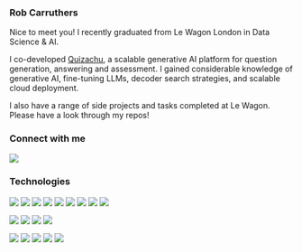 ### Rob Carruthers

Nice to meet you! I recently graduated from Le Wagon London in Data Science & AI.

I co-developed <a href="https://github.com/sjacob-07/quizachu">Quizachu</a>, a scalable generative AI platform for question generation, answering and assessment. I gained considerable knowledge of generative AI, fine-tuning LLMs, decoder search strategies, and scalable cloud deployment.

I also have a range of side projects and tasks completed at Le Wagon. Please have a look through my repos!

<!--
**rob-carruthers/rob-carruthers** is a ✨ _special_ ✨ repository because its `README.md` (this file) appears on your GitHub profile.

Here are some ideas to get you started:

- 🔭 I’m currently working on ...
- 🌱 I’m currently learning ...
- 👯 I’m looking to collaborate on ...
- 🤔 I’m looking for help with ...
- 💬 Ask me about ...
- 📫 How to reach me: ...
- 😄 Pronouns: ...
- ⚡ Fun fact: ...
-->

### Connect with me

<p align="left">
<a href="https://linkedin.com/in/rob-carruthers" target="blank"><img align="center" src="https://img.shields.io/badge/LinkedIn-0077B5?style=for-the-badge&logo=linkedin&logoColor=white"/></a>
</p>

### Technologies
<p>
<!--Python-->
<a href="https://www.python.org/" target="blank"><img align="center" src="https://img.shields.io/badge/Python-FFD43B?style=for-the-badge&logo=python&logoColor=blue"/></a>
<!--Tensorflow-->
<a href="https://www.tensorflow.org/" target="blank"><img align="center" src="https://img.shields.io/badge/TensorFlow-FF6F00?style=for-the-badge&logo=tensorflow&logoColor=white"/></a>
<!--Keras-->
<a href="https://keras.io/" target="blank"><img align="center" src="https://img.shields.io/badge/Keras-FF0000?style=for-the-badge&logo=keras&logoColor=white"/></a>
<!--Jupyter-->
<a href="https://jupyter.org/" target="blank"><img align="center" src="https://img.shields.io/badge/Jupyter-F37626.svg?&style=for-the-badge&logo=Jupyter&logoColor=white/"/></a>
<!--Scikit-learn-->
<a href="https://scikit-learn.org/stable/" target="blank"><img align="center" src="https://img.shields.io/badge/scikit_learn-F7931E?style=for-the-badge&logo=scikit-learn&logoColor=white/"/></a>
<!--Pandas-->
<a href="https://pandas.pydata.org/" target="blank"><img align="center" src="https://img.shields.io/badge/Pandas-2C2D72?style=for-the-badge&logo=pandas&logoColor=white/"/></a>
<!--Numpy-->
<a href="https://numpy.org/" target="blank"><img align="center" src="https://img.shields.io/badge/Numpy-777BB4?style=for-the-badge&logo=numpy&logoColor=white/"/></a>
<!--Git-->
<a href="https://git-scm.com/ target="blank"><img align="center" src="	https://img.shields.io/badge/GIT-E44C30?style=for-the-badge&logo=git&logoColor=white/"/></a>
<!--VS Code-->
<a href="https://code.visualstudio.com/" target="blank"><img align="center" src="https://img.shields.io/badge/VSCode-0078D4?style=for-the-badge&logo=visual%20studio%20code&logoColor=white/"/></a>
</p>
<p>
<!--GCP-->
<a href="https://cloud.google.com/gcp?hl=en" target="blank"><img align="center" src="https://img.shields.io/badge/Google_Cloud-4285F4?style=for-the-badge&logo=google-cloud&logoColor=white/"></a>
<!--Docker-->
<a href="https://www.docker.com/" target="blank"><img align="center" src="https://img.shields.io/badge/Docker-2CA5E0?style=for-the-badge&logo=docker&logoColor=white"></a>
<!--FastAPI-->
<a href="https://fastapi.tiangolo.com/" target="blank"><img align="center" src="https://img.shields.io/badge/fastapi-109989?style=for-the-badge&logo=FASTAPI&logoColor=white"></a>
<!--FastAPI-->
<a href="https://nginx.org/" target="blank"><img align="center" src="https://img.shields.io/badge/Nginx-009639?style=for-the-badge&logo=nginx&logoColor=white"></a>
</p>
<p>
<!--Linux-->
<a href="https://kernel.org" target="blank"><img align="center" src="https://img.shields.io/badge/Linux-FCC624?style=for-the-badge&logo=linux&logoColor=black"></a>
<!--Bash-->
<a href="https://www.gnu.org/software/bash/" target="blank"><img align="center" src="https://img.shields.io/badge/GNU%20Bash-4EAA25?style=for-the-badge&logo=GNU%20Bash&logoColor=white/"></a>
<!--Ubuntu-->
<a href="https://ubuntu.com/" target="blank"><img align="center" src="https://img.shields.io/badge/Ubuntu-E95420?style=for-the-badge&logo=ubuntu&logoColor=white"></a>
<!--Arch-->
<a href="https://archlinux.org/" target="blank"><img align="center" src="https://img.shields.io/badge/Arch_Linux-1793D1?style=for-the-badge&logo=arch-linux&logoColor=white"></a>
<!--Gentoo-->
<a href="https://gentoo.org/" target="blank"><img align="center" src="https://img.shields.io/badge/Gentoo-54487A?style=for-the-badge&logo=gentoo&logoColor=white"></a>
</p>
